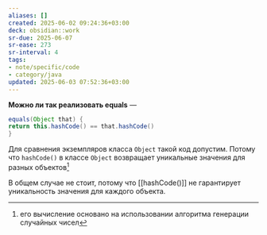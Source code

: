 ```yaml
---
aliases: []
created: 2025-06-02 09:24:36+03:00
deck: obsidian::work
sr-due: 2025-06-07
sr-ease: 273
sr-interval: 4
tags:
- note/specific/code
- category/java
updated: 2025-06-03 07:52:36+03:00
---
```


**Можно ли так реализовать equals**
—
```java
equals(Object that) {
return this.hashCode() == that.hashCode()
}
```

Для сравнения экземпляров класса `Object` такой код допустим. Потому что `hashCode()` в классе `Object` возвращает уникальные значения для разных объектов[^1]

В общем случае не стоит, потому что [[hashCode()]] не гарантирует уникальность значения для каждого объекта.

[^1]: его вычисление основано на использовании алгоритма генерации случайных чисел